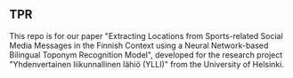 ## TPR

This repo is for our paper "Extracting Locations from Sports-related Social Media Messages in the Finnish Context using a Neural Network-based Bilingual Toponym Recognition Model", developed for the research project "Yhdenvertainen liikunnallinen lähiö (YLLI)" from the University of Helsinki. 
